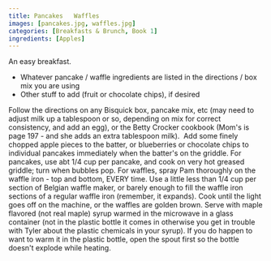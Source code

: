 ```yaml
---
title: Pancakes   Waffles
images: [pancakes.jpg, waffles.jpg]
categories: [Breakfasts & Brunch, Book 1]
ingredients: [Apples]
---
```


  An easy breakfast.

-   Whatever pancake / waffle ingredients are listed in the directions /
    box mix you are using
-   Other stuff to add (fruit or chocolate chips), if desired

Follow the directions on any Bisquick box, pancake mix, etc (may need to
adjust milk up a tablespoon or so, depending on mix for correct
consistency, and add an egg), or the Betty Crocker cookbook (Mom's is
page 197 - and she adds an extra tablespoon milk).  Add some finely
chopped apple pieces to the batter, or blueberries or chocolate chips to
individual pancakes immediately when the batter's on the griddle. For
pancakes, use abt 1/4 cup per pancake, and cook on very hot greased
griddle; turn when bubbles pop. For waffles, spray Pam thoroughly on the
waffle iron - top and bottom, EVERY time. Use a little less than 1/4 cup
per section of Belgian waffle maker, or barely enough to fill the waffle
iron sections of a regular waffle iron (remember, it expands). Cook
until the light goes off on the machine, or the waffles are golden
brown. Serve with maple flavored (not real maple) syrup warmed in the
microwave in a glass container (not in the plastic bottle it comes in
otherwise you get in trouble with Tyler about the plastic chemicals in
your syrup). If you do happen to want to warm it in the plastic bottle,
open the spout first so the bottle doesn't explode while heating.

 
